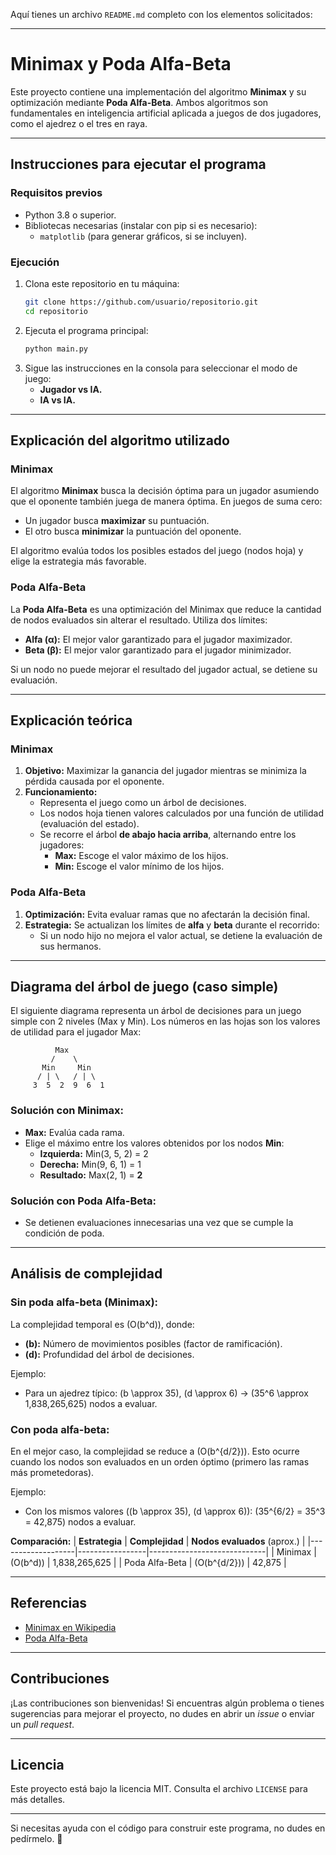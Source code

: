Aquí tienes un archivo `README.md` completo con los elementos solicitados:

---

# **Minimax y Poda Alfa-Beta**

Este proyecto contiene una implementación del algoritmo **Minimax** y su optimización mediante **Poda Alfa-Beta**. Ambos algoritmos son fundamentales en inteligencia artificial aplicada a juegos de dos jugadores, como el ajedrez o el tres en raya.

---

## **Instrucciones para ejecutar el programa**

### **Requisitos previos**
- Python 3.8 o superior.
- Bibliotecas necesarias (instalar con pip si es necesario):
  - `matplotlib` (para generar gráficos, si se incluyen).

### **Ejecución**
1. Clona este repositorio en tu máquina:
   ```bash
   git clone https://github.com/usuario/repositorio.git
   cd repositorio
   ```
2. Ejecuta el programa principal:
   ```bash
   python main.py
   ```
3. Sigue las instrucciones en la consola para seleccionar el modo de juego:
   - **Jugador vs IA.**
   - **IA vs IA.**

---

## **Explicación del algoritmo utilizado**

### **Minimax**
El algoritmo **Minimax** busca la decisión óptima para un jugador asumiendo que el oponente también juega de manera óptima. En juegos de suma cero:
- Un jugador busca **maximizar** su puntuación.
- El otro busca **minimizar** la puntuación del oponente.

El algoritmo evalúa todos los posibles estados del juego (nodos hoja) y elige la estrategia más favorable.

### **Poda Alfa-Beta**
La **Poda Alfa-Beta** es una optimización del Minimax que reduce la cantidad de nodos evaluados sin alterar el resultado. Utiliza dos límites:
- **Alfa (α):** El mejor valor garantizado para el jugador maximizador.
- **Beta (β):** El mejor valor garantizado para el jugador minimizador.

Si un nodo no puede mejorar el resultado del jugador actual, se detiene su evaluación.

---

## **Explicación teórica**

### **Minimax**
1. **Objetivo:** Maximizar la ganancia del jugador mientras se minimiza la pérdida causada por el oponente.
2. **Funcionamiento:**
   - Representa el juego como un árbol de decisiones.
   - Los nodos hoja tienen valores calculados por una función de utilidad (evaluación del estado).
   - Se recorre el árbol **de abajo hacia arriba**, alternando entre los jugadores:
     - **Max:** Escoge el valor máximo de los hijos.
     - **Min:** Escoge el valor mínimo de los hijos.

### **Poda Alfa-Beta**
1. **Optimización:** Evita evaluar ramas que no afectarán la decisión final.
2. **Estrategia:** Se actualizan los límites de **alfa** y **beta** durante el recorrido:
   - Si un nodo hijo no mejora el valor actual, se detiene la evaluación de sus hermanos.

---

## **Diagrama del árbol de juego (caso simple)**

El siguiente diagrama representa un árbol de decisiones para un juego simple con 2 niveles (Max y Min). Los números en las hojas son los valores de utilidad para el jugador Max:

```
          Max
         /    \
       Min     Min
      / | \   / | \
     3  5  2  9  6  1
```

### **Solución con Minimax:**
- **Max:** Evalúa cada rama.
- Elige el máximo entre los valores obtenidos por los nodos **Min**:
  - **Izquierda:** Min(3, 5, 2) = 2
  - **Derecha:** Min(9, 6, 1) = 1
  - **Resultado:** Max(2, 1) = **2**

### **Solución con Poda Alfa-Beta:**
- Se detienen evaluaciones innecesarias una vez que se cumple la condición de poda.

---

## **Análisis de complejidad**

### **Sin poda alfa-beta (Minimax):**
La complejidad temporal es \(O(b^d)\), donde:
- **\(b\):** Número de movimientos posibles (factor de ramificación).
- **\(d\):** Profundidad del árbol de decisiones.

Ejemplo:
- Para un ajedrez típico: \(b \approx 35\), \(d \approx 6\) → \(35^6 \approx 1,838,265,625\) nodos a evaluar.

### **Con poda alfa-beta:**
En el mejor caso, la complejidad se reduce a \(O(b^{d/2})\). Esto ocurre cuando los nodos son evaluados en un orden óptimo (primero las ramas más prometedoras).

Ejemplo:
- Con los mismos valores (\(b \approx 35\), \(d \approx 6\)):
  \(35^{6/2} = 35^3 = 42,875\) nodos a evaluar.

**Comparación:**
| **Estrategia**   | **Complejidad** | **Nodos evaluados** (aprox.) |
|-------------------|-----------------|-----------------------------|
| Minimax           | \(O(b^d)\)     | 1,838,265,625               |
| Poda Alfa-Beta    | \(O(b^{d/2})\) | 42,875                      |

---

## **Referencias**
- [Minimax en Wikipedia](https://es.wikipedia.org/wiki/Minimax)
- [Poda Alfa-Beta](https://es.wikipedia.org/wiki/Poda_alpha-beta)

---

## **Contribuciones**
¡Las contribuciones son bienvenidas! Si encuentras algún problema o tienes sugerencias para mejorar el proyecto, no dudes en abrir un _issue_ o enviar un _pull request_.

---

## **Licencia**
Este proyecto está bajo la licencia MIT. Consulta el archivo `LICENSE` para más detalles.

--- 

Si necesitas ayuda con el código para construir este programa, no dudes en pedírmelo. 🚀

